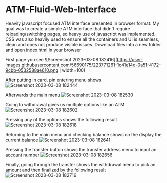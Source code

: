 # ATM-Fluid-Web-Interface
Heavily javascript focused ATM interface presented in browser format.
My goal was to create a simple ATM interface that didn't require reloading/switching pages, so heavy use of javascript was implemented.
CSS was also heavily used to ensure all the containers and UI is seamless, clean and does not produce visible issues. 
Download files into a new folder and open index.html in your browser

First page you see
![Screenshot 2023-03-08 182416](https://user-images.githubusercontent.com/56690175/223771261-1c41e14d-0a51-4172-9cbb-0532588ae610.png | width=100)

After putting in card, pin entering menu shows
![Screenshot 2023-03-08 182444](https://user-images.githubusercontent.com/56690175/223771383-a3d6fb92-cd85-4be8-be91-756f0e471964.png)

Afterwards the main menu
![Screenshot 2023-03-08 182530](https://user-images.githubusercontent.com/56690175/223771444-9977d2fc-289a-4967-8ce4-ba419fedccb3.png)

Going to withdrawal gives us multiple options like an ATM
![Screenshot 2023-03-08 182602](https://user-images.githubusercontent.com/56690175/223771536-00afdabe-f7ae-4ab0-b8f1-58b773473c49.png)

Pressing any of the options shows the following result
![Screenshot 2023-03-08 182618](https://user-images.githubusercontent.com/56690175/223771624-18cf45c5-15dd-48d4-99fa-99d89a11c236.png)

Returning to the main menu and checking balance shows on the display the current balance
![Screenshot 2023-03-08 182641](https://user-images.githubusercontent.com/56690175/223771742-23c3cfe1-46ef-4cf6-ba7e-6e156069b505.png)

Pressing the transfer button shows the transfer address menu to input an account number
![Screenshot 2023-03-08 182656](https://user-images.githubusercontent.com/56690175/223771890-e5fc3d53-e916-4c43-80cd-96b29dd2a5f5.png)

Finally, going through the transfer shows the withdrawal menu to pick an amount and then finalized by the following result
![Screenshot 2023-03-08 182716](https://user-images.githubusercontent.com/56690175/223772009-39d52ec4-0a42-4eff-a58d-a664d5643da7.png)
